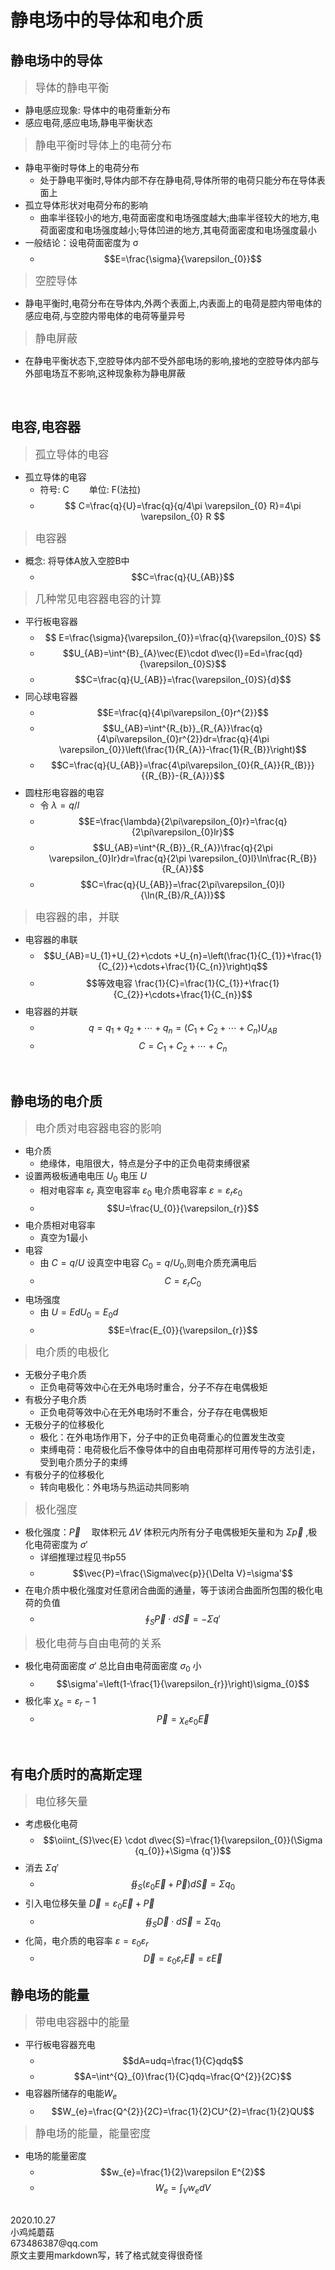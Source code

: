 <link href="style.css" rel="stylesheet" type="text/css"/>

# **静电场中的导体和电介质**

## **静电场中的导体**
> <big> 导体的静电平衡 </big>
- 静电感应现象: 导体中的电荷重新分布
- 感应电荷,感应电场,静电平衡状态

> <big> 静电平衡时导体上的电荷分布 </big>
- 静电平衡时导体上的电荷分布
  - 处于静电平衡时,导体内部不存在静电荷,导体所带的电荷只能分布在导体表面上
- 孤立导体形状对电荷分布的影响
  - 曲率半径较小的地方,电荷面密度和电场强度越大;曲率半径较大的地方,电荷面密度和电场强度越小;导体凹进的地方,其电荷面密度和电场强度最小
- 一般结论：设电荷面密度为 &sigma; 
  - $$E=\frac{\sigma}{\varepsilon_{0}}$$
> <big> 空腔导体 </big>
- 静电平衡时,电荷分布在导体内,外两个表面上,内表面上的电荷是腔内带电体的感应电荷,与空腔内带电体的电荷等量异号
> <big> 静电屏蔽 </big>
- 在静电平衡状态下,空腔导体内部不受外部电场的影响,接地的空腔导体内部与外部电场互不影响,这种现象称为静电屏蔽

<br>

## **电容,电容器**
> <big> 孤立导体的电容 </big>
- 孤立导体的电容
  - 符号: C  　　单位: F(法拉)
  - $$ C=\frac{q}{U}=\frac{q}{q/4\pi \varepsilon_{0} R}=4\pi \varepsilon_{0} R $$
> <big> 电容器 </big>
- 概念: 将导体A放入空腔B中
  - $$C=\frac{q}{U_{AB}}$$
> <big>几种常见电容器电容的计算</big>
- 平行板电容器
  - $$ E=\frac{\sigma}{\varepsilon_{0}}=\frac{q}{\varepsilon_{0}S} $$
  - $$U_{AB}=\int^{B}_{A}\vec{E}\cdot d\vec{l}=Ed=\frac{qd}{\varepsilon_{0}S}$$
  - $$C=\frac{q}{U_{AB}}=\frac{\varepsilon_{0}S}{d}$$
- 同心球电容器
  - $$E=\frac{q}{4\pi\varepsilon_{0}r^{2}}$$
  - $$U_{AB}=\int^{R_{b}}_{R_{A}}\frac{q}{4\pi\varepsilon_{0}r^{2}}dr=\frac{q}{4\pi \varepsilon_{0}}\left(\frac{1}{R_{A}}-\frac{1}{R_{B}}\right)$$
  - $$C=\frac{q}{U_{AB}}=\frac{4\pi\varepsilon_{0}{R_{A}}{R_{B}}}{{R_{B}}-{R_{A}}}$$
- 圆柱形电容器的电容
  - 令 $\lambda=q/l$
  - $$E=\frac{\lambda}{2\pi\varepsilon_{0}r}=\frac{q}{2\pi\varepsilon_{0}lr}$$
  - $$U_{AB}=\int^{R_{B}}_{R_{A}}\frac{q}{2\pi \varepsilon_{0}lr}dr=\frac{q}{2\pi \varepsilon_{0}l}\ln\frac{R_{B}}{R_{A}}$$
  - $$C=\frac{q}{U_{AB}}=\frac{2\pi\varepsilon_{0}l}{\ln(R_{B}/R_{A})}$$
> <big> 电容器的串，并联 </big>
- 电容器的串联
  - $$U_{AB}=U_{1}+U_{2}+\cdots +U_{n}=\left(\frac{1}{C_{1}}+\frac{1}{C_{2}}+\cdots+\frac{1}{C_{n}}\right)q$$
  - $$等效电容 \frac{1}{C}=\frac{1}{C_{1}}+\frac{1}{C_{2}}+\cdots+\frac{1}{C_{n}}$$
- 电容器的并联
  - $$q=q_{1}+q_{2}+\cdots+q_{n}=(C_{1}+C_{2}+\cdots+C_{n})U_{AB}$$
  - $$C=C_{1}+C_{2}+\cdots +C_{n}$$

<br>

## **静电场的电介质**
> <big> 电介质对电容器电容的影响 </big>
- 电介质
  - 绝缘体，电阻很大，特点是分子中的正负电荷束缚很紧
- 设置两极板通电电压 $U_{0}$ 电压 $U$  
  - 相对电容率 $\varepsilon_{r}$ 真空电容率 $\varepsilon_{0}$ 电介质电容率 $\varepsilon=\varepsilon_{r} \varepsilon_{0}$
  -  $$U=\frac{U_{0}}{\varepsilon_{r}}$$
- 电介质相对电容率
  - 真空为1最小
- 电容
  - 由 $C=q/U$ 设真空中电容 $C_{0}=q/U_{0}$,则电介质充满电后
  - $$C=\varepsilon_{r}C_{0}$$
- 电场强度
  - 由 $U=Ed　U_{0}=E_{0}d$ 
  - $$E=\frac{E_{0}}{\varepsilon_{r}}$$
> <big> 电介质的电极化 </big>
- 无极分子电介质
  - 正负电荷等效中心在无外电场时重合，分子不存在电偶极矩
- 有极分子电介质
  - 正负电荷等效中心在无外电场时不重合，分子存在电偶极矩
- 无极分子的位移极化
  - 极化：在外电场作用下，分子中的正负电荷重心的位置发生改变
  - 束缚电荷：电荷极化后不像导体中的自由电荷那样可用传导的方法引走，受到电介质分子的束缚
- 有极分子的位移极化
  - 转向电极化：外电场与热运动共同影响
> <big> 极化强度 </big>
  - 极化强度：$\vec{P}$ 　取体积元 $\Delta V$ 体积元内所有分子电偶极矩矢量和为 $\Sigma\vec{p}$ ,极化电荷密度为 $\sigma'$
    - 详细推理过程见书p55
    - $$\vec{P}=\frac{\Sigma\vec{p}}{\Delta V}=\sigma'$$
  - 在电介质中极化强度对任意闭合曲面的通量，等于该闭合曲面所包围的极化电荷的负值
    - $$\oint_{S}\vec{P}\cdot d\vec{S}=-\Sigma q'$$
> <big> 极化电荷与自由电荷的关系 </big>
- 极化电荷面密度 $\sigma'$ 总比自由电荷面密度 $\sigma_{0}$ 小
  - $$\sigma'=\left(1-\frac{1}{\varepsilon_{r}}\right)\sigma_{0}$$
- 极化率 $\chi_{e}=\varepsilon_{r}-1$
  - $$\vec{P}=\chi_{e}\varepsilon_{0}\vec{E}$$

<br>

## **有电介质时的高斯定理**
> <big> 电位移矢量 </big>
- 考虑极化电荷
  - $$\oiint_{S}\vec{E} \cdot d\vec{S}=\frac{1}{\varepsilon_{0}}(\Sigma {q_{0}}+\Sigma {q'})$$
- 消去 $\Sigma q'$
  - $$\oiint_{S}(\varepsilon_{0}\vec{E}+\vec{P})d\vec{S}=\Sigma {q_{0}}$$
- 引入电位移矢量 $\vec{D}=\varepsilon_{0}\vec{E}+\vec{P}$
  - $$\oiint_{S}\vec{D}\cdot d\vec{S}=\Sigma {q_{0}}$$
- 化简，电介质的电容率 $\varepsilon=\varepsilon_{0}\varepsilon_{r}$
  - $$\vec{D}=\varepsilon_{0}\varepsilon_{r}\vec{E}=\varepsilon \vec{E}$$

## **静电场的能量**
> <big> 带电电容器中的能量 </big>
- 平行板电容器充电
  - $$dA=udq=\frac{1}{C}qdq$$
  - $$A=\int^{Q}_{0}\frac{1}{C}qdq=\frac{Q^{2}}{2C}$$
- 电容器所储存的电能$W_{e}$
  - $$W_{e}=\frac{Q^{2}}{2C}=\frac{1}{2}CU^{2}=\frac{1}{2}QU$$
> <big> 静电场的能量，能量密度 </big>
- 电场的能量密度
  - $$w_{e}=\frac{1}{2}\varepsilon E^{2}$$
  - $$W_{e}=\int_{V}w_{e}dV$$

<br>

<div class="writer">
  <span>2020.10.27 <br> 小鸡炖蘑菇 <br> 673486387@qq.com <br> 原文主要用markdown写，转了格式就变得很奇怪</span>
</div>